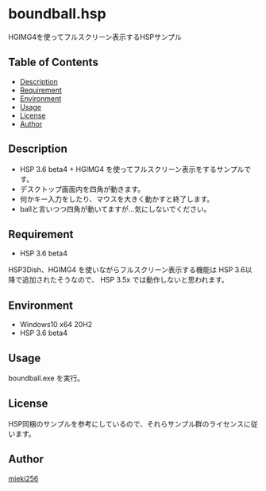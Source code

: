 boundball.hsp
=============

HGIMG4を使ってフルスクリーン表示するHSPサンプル


Table of Contents
-----------------

* [Description](#description)
* [Requirement](#requirement)
* [Environment](#environment)
* [Usage](#usage)
* [License](#license)
* [Author](#author)


Description
-----------

* HSP 3.6 beta4 + HGIMG4 を使ってフルスクリーン表示をするサンプルです。
* デスクトップ画面内を四角が動きます。
* 何かキー入力をしたり、マウスを大きく動かすと終了します。
* ballと言いつつ四角が動いてますが…気にしないでください。


Requirement
-----------

* HSP 3.6 beta4

HSP3Dish、HGIMG4 を使いながらフルスクリーン表示する機能は
HSP 3.6以降で追加されたそうなので、
HSP 3.5x では動作しないと思われます。


Environment
-----------

* Windows10 x64 20H2
* HSP 3.6 beta4


Usage
-----

boundball.exe を実行。


License
-------

HSP同梱のサンプルを参考にしているので、それらサンプル群のライセンスに従います。


Author
------

[mieki256](https://github.com/mieki256)


